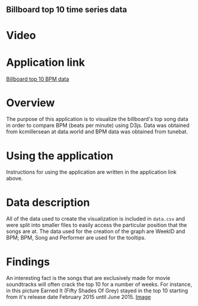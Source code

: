 ## Billboard top 10 time series data
# Video

# Application link
[Billboard top 10 BPM data](https://jwillg.github.io/billboardtimeseries/proj1.html)
# Overview
The purpose of this application is to visualize the billboard's top song data in order to compare BPM (beats per minute) using D3js. Data was obtained from kcmillersean at data.world and BPM data was obtained from tunebat. 
# Using the application
Instructions for using the application are written in the application link above.
# Data description
All of the data used to create the visualization is included in `data.csv` and were split into smaller files to easily access the particular position that the songs are at. The data used for the creation of the graph are WeekID and BPM; BPM, Song and Performer are used for the tooltips. 
# Findings
An interesting fact is the songs that are exclusively made for movie soundtracks will often crack the top 10 for a number of weeks. For instance, in this picture Earned It (Fifty Shades Of Grey) stayed in the top 10 starting from it's release date February 2015 until June 2015.
[Image](https://imgur.com/a/ckC9YpI)
